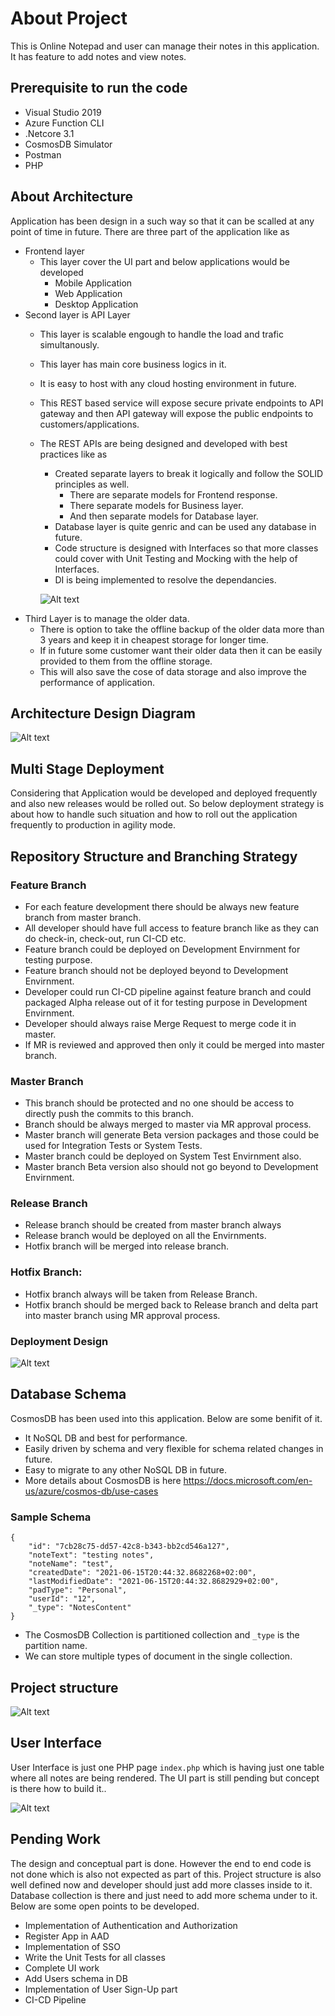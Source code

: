 # About Project
This is Online Notepad and user can manage their notes in this application. It has feature to add notes and view notes.

## Prerequisite to run the code
- Visual Studio 2019
- Azure Function CLI
- .Netcore 3.1
- CosmosDB Simulator
- Postman
- PHP



## About Architecture
Application has been design in a such way so that it can be scalled at any point of time in future. 
There are three part of the application like as 
- Frontend layer
    - This layer cover the UI part and below applications would be developed
        - Mobile Application
        - Web Application 
        - Desktop Application 
- Second layer is API Layer
    - This layer is scalable engough to handle the load and trafic simultanously. 
    - This layer has main core business logics in it.
    - It is easy to host with any cloud hosting environment in future.
    - This REST based service will expose secure private endpoints to API gateway and then API gateway will expose the public endpoints to customers/applications.
    - The REST APIs are being designed and developed with best practices like as
        - Created separate layers to break it logically and follow the SOLID principles as well.
            - There are separate models for Frontend response.
            - There separate models for Business layer.
            - And then separate models for Database layer.
        - Database layer is quite genric and can be used any database in future. 
        - Code structure is designed with Interfaces so that more classes could cover with Unit Testing and Mocking with the help of Interfaces.
        - DI is being implemented to resolve the dependancies.     

        ![Alt text](docs/restapi.jpg?raw=true "REST API Design")   
- Third Layer is to manage the older data.
    - There is option to take the offline backup of the older data more than 3 years and keep it in cheapest storage for longer time.
    - If in future some customer want their older data then it can be easily provided to them from the offline storage.
    - This will also save the cose of data storage and also improve the performance of application.
## Architecture Design Diagram 

![Alt text](docs/design.jpg?raw=true "Architecture Design")

## Multi Stage Deployment
Considering that Application would be developed and deployed frequently and also new releases would be rolled out. So below deployment strategy is about how to handle such situation and how to roll out the application frequently to production in agility mode.

## Repository Structure and Branching Strategy 

### Feature Branch
- For each feature development there should be always new feature branch from master branch. 
- All developer should have full access to feature branch like as they can do check-in, check-out, run CI-CD etc.
- Feature branch could be deployed on Development Envirnment for testing purpose. 
- Feature branch should not be deployed beyond to Development Envirnment. 
- Developer could run CI-CD pipeline against feature branch and could packaged Alpha release out of it for testing purpose in Development Envirnment.
- Developer should always raise Merge Request to merge code it in master. 
- If MR is reviewed and approved then only it could be merged into master branch.

### Master Branch
- This branch should be protected and no one should be access to directly push the commits to this branch.
- Branch should be always merged to master via MR approval process.
- Master branch will generate Beta version packages and those could be used for Integration Tests or System Tests.
- Master branch could be deployed on System Test Envirnment also.
- Master branch Beta version also should not go beyond to Development Envirnment.

### Release Branch
- Release branch should be created from master branch always
- Release branch would be deployed on all the Envirnments.
- Hotfix branch will be merged into release branch.

### Hotfix Branch:
- Hotfix branch always will be taken from Release Branch.
- Hotfix branch should be merged back to Release branch and delta part into master branch using MR approval process.

### Deployment Design
![Alt text](docs/deployment.jpg?raw=true "Deployment Design")

## Database Schema
CosmosDB has been used into this application. Below are some benifit of it.
- It NoSQL DB and best for performance.
- Easily driven by schema and very flexible for schema related changes in future.
- Easy to migrate to any other NoSQL DB in future.
- More details about CosmosDB is here https://docs.microsoft.com/en-us/azure/cosmos-db/use-cases 

### Sample Schema
```
{
    "id": "7cb28c75-dd57-42c8-b343-bb2cd546a127",
    "noteText": "testing notes",
    "noteName": "test",
    "createdDate": "2021-06-15T20:44:32.8682268+02:00",
    "lastModifiedDate": "2021-06-15T20:44:32.8682929+02:00",
    "padType": "Personal",
    "userId": "12",
    "_type": "NotesContent"
}
```
- The CosmosDB Collection is partitioned collection and `_type` is the partition name.
- We can store multiple types of document in the single collection.

## Project structure

![Alt text](docs/project.jpg?raw=true "Code Structure")

## User Interface
User Interface is just one PHP page `index.php` which is having just one table where all notes are being rendered. The UI part is still pending but concept is there how to build it.. 

![Alt text](docs/uipart.jpg?raw=true "UI")

## Pending Work
The design and conceptual part is done. However the end to end code is not done which is also not expected as part of this. Project structure is also well defined now and developer should just add more classes inside to it. 
Database collection is there and just need to add more schema under to it. Below are some open points to be developed.
- Implementation of Authentication and Authorization
- Register App in AAD
- Implementation of SSO
- Write the Unit Tests for all classes
- Complete UI work
- Add Users schema in DB
- Implementation of User Sign-Up part 
- CI-CD Pipeline